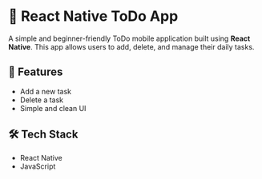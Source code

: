 # 📝 React Native ToDo App

A simple and beginner-friendly ToDo mobile application built using **React Native**. This app allows users to add, delete, and manage their daily tasks.

## 🚀 Features

- Add a new task
- Delete a task
- Simple and clean UI

## 🛠️ Tech Stack

- React Native
- JavaScript
